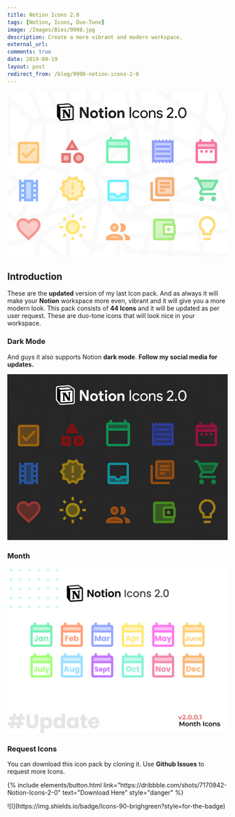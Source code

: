 ```yaml
---
title: Notion Icons 2.0
tags: [Notion, Icons, Duo-Tone]
image: /Images/Bies/9998.jpg
description: Create a more vibrant and modern workspace.
external_url:
comments: true
date: 2019-09-19
layout: post
redirect_from: /blog/9998-notion-icons-2-0
---
```


![alt text](/Images/Bies/9998.jpg "Notion Icons 2.0")

## **Introduction**

These are the **updated** version of my last Icon pack. And as always it will make your **Notion** workspace more even, vibrant and it will give you a more modern look. This pack consists of **44 Icons** and it will be updated as per user request. These are duo-tone icons that will look nice in your workspace.

### **Dark Mode**

And guys it also supports Notion **dark mode**. **Follow my social media for updates.**

![alt text](/Images/Bies/9998-1.jpg "Notion Icons 2.0")

### **Month**

![alt text](/Images/Bies/9998-2.png "Notion Icons 2.0")

### **Request Icons**
You can download this icon pack by cloning it.
Use **Github Issues** to request more Icons.

<p class="text-center">
{% include elements/button.html link="https://dribbble.com/shots/7170942-Notion-Icons-2-0" text="Download Here" style="danger" %}
</p>
![I](https://img.shields.io/badge/Icons-90-brighgreen?style=for-the-badge)